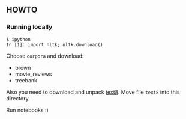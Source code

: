 ## HOWTO

### Running locally

```
$ ipython
In [1]: import nltk; nltk.download()
```

Choose `corpora` and download:
* brown
* movie_reviews
* treebank

Also you need to download and unpack [text8](http://mattmahoney.net/dc/text8.zip).
Move file `text8` into this directory.

Run notebooks :)
